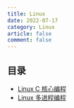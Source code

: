 ```yaml
---
title: Linux
date: 2022-07-17
category: Linux
article: false
comment: false
---
```


## 目录

-   [Linux C 核心编程](/linux/c-core/)
-   [Linux 多进程编程](/linux/process/)
